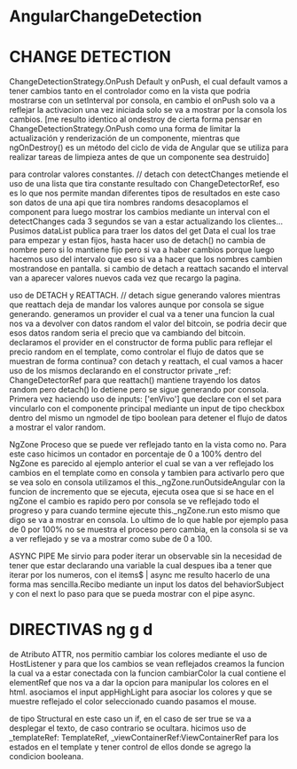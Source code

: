 # AngularChangeDetection

# CHANGE DETECTION

ChangeDetectionStrategy.OnPush
Default y onPush, el cual default vamos a tener cambios tanto en el controlador como en la vista que podria mostrarse con un setInterval por consola, en cambio el onPush solo va a reflejar la activacion una vez iniciada solo se va a mostrar por la consola los cambios.
[me resulto identico al ondestroy de cierta forma
pensar en ChangeDetectionStrategy.OnPush como una forma de limitar la actualización y renderización de un componente, mientras que ngOnDestroy() es un método del ciclo de vida de Angular que se utiliza para realizar tareas de limpieza antes de que un componente sea destruido]

para controlar valores constantes. //
detach con detectChanges metiende el uso de una lista que tira constante resultado con ChangeDetectorRef, eso es lo que nos permite mandan diferentes tipos de resultados en este caso son datos de una api que tira nombres randoms desacoplamos el component para luego mostrar los cambios mediante un interval con el detectChanges cada 3 segundos se van a estar actualizando los clientes...
Pusimos dataList publica para traer los datos del get Data el cual los trae para empezar y estan fijos, hasta hacer uso de detach() no cambia de nombre pero si lo mantiene fijo pero si va a haber cambios porque luego hacemos uso del intervalo que eso si va a hacer que los nombres cambien mostrandose en pantalla. si cambio de detach a reattach sacando el interval van a aparecer valores nuevos cada vez que recargo la pagina.

uso de DETACH y REATTACH. //
detach sigue generando valores mientras que reattach deja de mandar los valores aunque por consola se sigue generando.
generamos un provider el cual va a tener una funcion la cual nos va a devolver con datos random el valor del bitcoin, se podria decir que esos datos random seria el precio que va cambiando del bitcoin. declaramos el provider en el constructor de forma public para reflejar el precio random en el template, como controlar el flujo de datos que se muestran de forma continua? con detach y reattach, el cual vamos a hacer uso de los mismos declarando en el constructor private \_ref: ChangeDetectorRef para que reattach() mantiene trayendo los datos random pero detach() lo detiene pero se sigue generando por consola.
Primera vez haciendo uso de inputs: ['enVivo'] que declare con el set para vincularlo con el componente principal mediante un input de tipo checkbox dentro del mismo un ngmodel de tipo boolean para detener el flujo de datos a mostrar el valor random.

NgZone
Proceso que se puede ver reflejado tanto en la vista como no. Para este caso hicimos un contador en porcentaje de 0 a 100% dentro del NgZone es parecido al ejemplo anterior el cual se van a ver reflejado los cambios en el template como en consola y tambien para activarlo pero que se vea solo en consola utilizamos el this.\_ngZone.runOutsideAngular con la funcion de incremento que se ejecuta, ejecuta osea que si se hace en el ngZone el cambio es rapido pero por consola se ve reflejado todo el progreso y para cuando termine ejecute this.\_ngZone.run esto mismo que digo se va a mostrar en consola. Lo ultimo de lo que hable por ejemplo pasa de 0 por 100% no se muestra el proceso pero cambia, en la consola si se va a ver reflejado y se va a mostrar como sube de 0 a 100.

ASYNC PIPE
Me sirvio para poder iterar un observable sin la necesidad de tener que estar declarando una variable la cual despues iba a tener que iterar por los numeros, con el items$ | async me resulto hacerlo de una forma mas sencilla.Recibo mediante un input los datos del behaviorSubject y con el next lo paso para que se pueda mostrar con el pipe async.

# DIRECTIVAS ng g d

de Atributo ATTR, nos permitio cambiar los colores mediante el uso de HostListener y para que los cambios se vean reflejados creamos la funcion la cual va a estar conectada con la funcion cambiarColor la cual contiene el elementRef que nos va a dar la opcion para manipular los colores en el html. asociamos el input appHighLight para asociar los colores y que se muestre reflejado el color seleccionado cuando pasamos el mouse.

de tipo Structural en este caso un if, en el caso de ser true se va a desplegar el texto, de caso contrario se ocultara. hicimos uso de \_templateRef: TemplateRef, \_viewContainerRef:ViewContainerRef para los estados en el template y tener control de ellos donde se agrego la condicion booleana.
